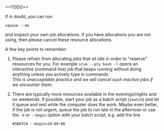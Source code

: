 ==TODO==


If in doubt, you can run:
```console
squeue --me
```
and inspect your own job allocations. If you have allocations you are
not using, then please cancel these resource allocations.

A few key points to remember:

1. Please refrain from allocating jobs that sit idle in order to
   "reserve" ressources for you. For example `srun --pty bash -l`
   opens an interactive (command line) job that keeps running without
   doing anything unless you actively type in commands.  
   *This is unacceptable practice and we will cancel such inactive
   jobs if we encounter them.*
2. There are typically more resources available in the evenings/nights
   and on weekends. If possible, start your job as a batch script
   (`sbatch`) and let it queue and rest while the computer does the
   work. Maybe even better, if the job is not urgent, queue the job to
   run late in the afternoon or use the `-b` or `--begin` option with
   your batch script, e.g. add the line

   ```console
   #SBATCH --begin=18:00:00
   ```
